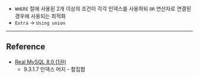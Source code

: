 - `WHERE` 절에 사용된 2개 이상의 조건이 각각 인덱스를 사용하되 `OR` 연산자로 연결된 경우에 사용되는 최적화
- `Extra` -> `Using union`

---
## Reference
 -  [Real MySQL 8.0 (1권)](https://product.kyobobook.co.kr/detail/S000001766482)
	- 9.3.1.7 인덱스 머지 - 합집합
